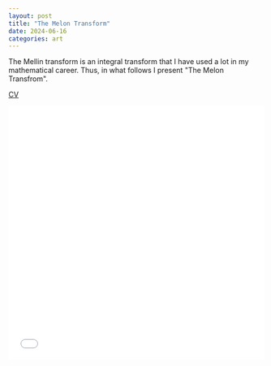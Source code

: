 ```yaml
---
layout: post
title: "The Melon Transform"
date: 2024-06-16
categories: art
---
```


The Mellin transform is an integral transform that I have used a lot in my mathematical career. Thus, in what follows I present "The Melon Transfrom".


<body>
	<p><a href="files/The_Melon_Transform.pdf" target="_blank">CV</a></p>


  <embed src="files/The_Melon_Transform.pdf" type="application/pdf" width="100%" height="500px" />
</body>
